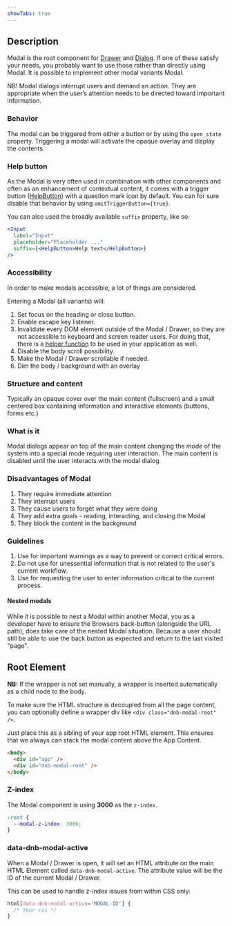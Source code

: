 ```yaml
---
showTabs: true
---
```


## Description

Modal is the root component for [Drawer](/uilib/components/drawer) and [Dialog](/uilib/components/dialog). If one of these satisfy your needs, you probably want to use those rather than directly using Modal. It is possible to implement other modal variants Modal.

NB! Modal dialogs interrupt users and demand an action. They are appropriate when the user’s attention needs to be directed toward important information.

### Behavior

The modal can be triggered from either a button or by using the `open_state` property. Triggering a modal will activate the opaque overlay and display the contents.

### Help button

As the Modal is very often used in combination with other components and often as an enhancement of contextual content, it comes with a trigger button ([HelpButton](/uilib/components/help-button)) with a question mark icon by default. You can for sure disable that behavior by using `omitTriggerButton={true}`.

You can also used the broadly available `suffix` property, like so:

```jsx
<Input
  label="Input"
  placeholder="Placeholder ..."
  suffix={<HelpButton>Help text</HelpButton>}
/>
```

### Accessibility

In order to make modals accessible, a lot of things are considered.

Entering a Modal (all variants) will:

1. Set focus on the heading or close button.
2. Enable escape key listener.
3. Invalidate every DOM element outside of the Modal / Drawer, so they are not accessible to keyboard and screen reader users. For doing that, there is a [helper function](/uilib/helpers/functions#interactioninvalidation-example) to be used in your application as well.
4. Disable the body scroll possibility.
5. Make the Modal / Drawer scrollable if needed.
6. Dim the body / background with an overlay

### Structure and content

Typically an opaque cover over the main content (fullscreen) and a small centered box containing information and interactive elements (buttons, forms etc.)

### What is it

Modal dialogs appear on top of the main content changing the _mode_ of the system into a special mode requiring user interaction. The main content is disabled until the user interacts with the modal dialog.

### Disadvantages of Modal

1.  They require immediate attention
1.  They interrupt users
1.  They cause users to forget what they were doing
1.  They add extra goals - reading, interacting, and closing the Modal
1.  They block the content in the background

### Guidelines

1.  Use for important warnings as a way to prevent or correct critical errors.
1.  Do not use for unessential information that is not related to the user's current workflow.
1.  Use for requesting the user to enter information critical to the current process.

#### Nested modals

While it is possible to nest a Modal within another Modal, you as a developer have to ensure the Browsers back-button (alongside the URL path), does take care of the nested Modal situation. Because a user should still be able to use the back button as expected and return to the last visited "page".

## Root Element

**NB:** If the wrapper is not set manually, a wrapper is inserted automatically as a child node to the body.

To make sure the HTML structure is decoupled from all the page content, you can optionally define a wrapper div like `<div class="dnb-modal-root" />`.

Just place this as a sibling of your app root HTML element. This ensures that we always can stack the modal content above the App Content.

```html
<body>
  <div id="app" />
  <div id="dnb-modal-root" />
</body>
```

### Z-index

The Modal component is using **3000** as the `z-index`.

```css
:root {
  --modal-z-index: 3000;
}
```

### data-dnb-modal-active

When a Modal / Drawer is open, it will set an HTML attribute on the main HTML Element called `data-dnb-modal-active`. The attribute value will be the ID of the current Modal / Drawer.

This can be used to handle z-index issues from within CSS only:

```css
html[data-dnb-modal-active='MODAL-ID'] {
  /* Your css */
}
```

